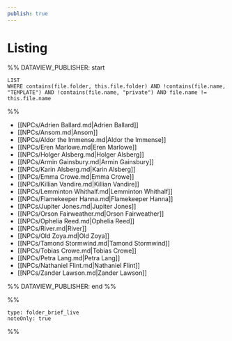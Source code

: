 ```yaml
---
publish: true
---
```


# Listing

%% DATAVIEW_PUBLISHER: start
```dataview  
LIST  
WHERE contains(file.folder, this.file.folder) AND !contains(file.name, "TEMPLATE") AND !contains(file.name, "private") AND file.name != this.file.name 
```
%%

- [[NPCs/Adrien Ballard.md|Adrien Ballard]]
- [[NPCs/Ansom.md|Ansom]]
- [[NPCs/Aldor the Immense.md|Aldor the Immense]]
- [[NPCs/Eren Marlowe.md|Eren Marlowe]]
- [[NPCs/Holger Alsberg.md|Holger Alsberg]]
- [[NPCs/Armin Gainsbury.md|Armin Gainsbury]]
- [[NPCs/Karin Alsberg.md|Karin Alsberg]]
- [[NPCs/Emma Crowe.md|Emma Crowe]]
- [[NPCs/Killian Vandire.md|Killian Vandire]]
- [[NPCs/Lemminton Whithalf.md|Lemminton Whithalf]]
- [[NPCs/Flamekeeper Hanna.md|Flamekeeper Hanna]]
- [[NPCs/Jupiter Jones.md|Jupiter Jones]]
- [[NPCs/Orson Fairweather.md|Orson Fairweather]]
- [[NPCs/Ophelia Reed.md|Ophelia Reed]]
- [[NPCs/River.md|River]]
- [[NPCs/Old Zoya.md|Old Zoya]]
- [[NPCs/Tamond Stormwind.md|Tamond Stormwind]]
- [[NPCs/Tobias Crowe.md|Tobias Crowe]]
- [[NPCs/Petra Lang.md|Petra Lang]]
- [[NPCs/Nathaniel Flint.md|Nathaniel Flint]]
- [[NPCs/Zander Lawson.md|Zander Lawson]]

%% DATAVIEW_PUBLISHER: end %%

%%
```ccard
type: folder_brief_live
noteOnly: true
```
%%


